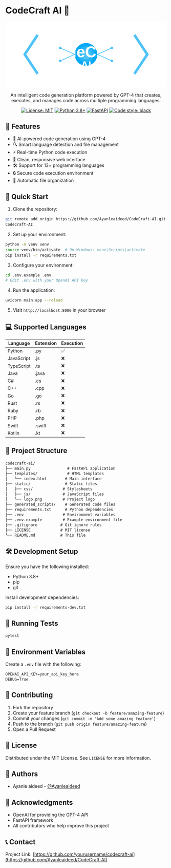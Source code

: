 # CodeCraft AI 🚀

<div align="center">

![CodeCraft AI Logo](./static/logo.svg)

An intelligent code generation platform powered by GPT-4 that creates, executes, and manages code across multiple programming languages.

[![License: MIT](https://img.shields.io/badge/License-MIT-yellow.svg)](https://opensource.org/licenses/MIT)
[![Python 3.8+](https://img.shields.io/badge/python-3.8+-blue.svg)](https://www.python.org/downloads/)
[![FastAPI](https://img.shields.io/badge/FastAPI-0.68.0+-00a393.svg)](https://fastapi.tiangolo.com)
[![Code style: black](https://img.shields.io/badge/code%20style-black-000000.svg)](https://github.com/psf/black)

</div>

## 🌟 Features

- 🤖 AI-powered code generation using GPT-4
- 🔍 Smart language detection and file management
- ⚡ Real-time Python code execution
- 🎨 Clean, responsive web interface
- 🛠️ Support for 13+ programming languages
- 🔒 Secure code execution environment
- 📁 Automatic file organization

## 🚀 Quick Start

1. Clone the repository:
```bash
git remote add origin https://github.com/Ayanleaideed/CodeCraft-AI.git
CodeCraft-AI
```

2. Set up your environment:
```bash
python -m venv venv
source venv/bin/activate  # On Windows: venv\Scripts\activate
pip install -r requirements.txt
```

3. Configure your environment:
```bash
cd .env.example .env
# Edit .env with your OpenAI API key
```

4. Run the application:
```bash
uvicorn main:app --reload
```

5. Visit `http://localhost:8000` in your browser

## 💻 Supported Languages

| Language   | Extension | Execution |
|------------|-----------|-----------|
| Python     | .py       | ✅        |
| JavaScript | .js       | ❌        |
| TypeScript | .ts       | ❌        |
| Java       | .java     | ❌        |
| C#         | .cs       | ❌        |
| C++        | .cpp      | ❌        |
| Go         | .go       | ❌        |
| Rust       | .rs       | ❌        |
| Ruby       | .rb       | ❌        |
| PHP        | .php      | ❌        |
| Swift      | .swift    | ❌        |
| Kotlin     | .kt       | ❌        |

## 📁 Project Structure

```
codecraft-ai/
├── main.py                # FastAPI application
├── templates/             # HTML templates
│   └── index.html        # Main interface
├── static/               # Static files
│   ├── css/             # Stylesheets
│   ├── js/              # JavaScript files
│   └── logo.png         # Project logo
├── generated_scripts/    # Generated code files
├── requirements.txt      # Python dependencies
├── .env                 # Environment variables
├── .env.example         # Example environment file
├── .gitignore          # Git ignore rules
├── LICENSE             # MIT license
└── README.md           # This file
```

## 🛠️ Development Setup

Ensure you have the following installed:
- Python 3.8+
- pip
- git

Install development dependencies:
```bash
pip install -r requirements-dev.txt
```

## 🧪 Running Tests

```bash
pytest
```

## 📝 Environment Variables

Create a `.env` file with the following:

```env
OPENAI_API_KEY=your_api_key_here
DEBUG=True
```

## 🤝 Contributing

1. Fork the repository
2. Create your feature branch (`git checkout -b feature/amazing-feature`)
3. Commit your changes (`git commit -m 'Add some amazing feature'`)
4. Push to the branch (`git push origin feature/amazing-feature`)
5. Open a Pull Request

## 📜 License

Distributed under the MIT License. See `LICENSE` for more information.

## 👥 Authors

- Ayanle aideed - [@Ayanleaideed](https://github.com/Ayanleaideed)

## 🙏 Acknowledgments

- OpenAI for providing the GPT-4 API
- FastAPI framework
- All contributors who help improve this project

## 📞 Contact

Project Link: [https://github.com/yourusername/codecraft-ai](https://github.com/Ayanleaideed/CodeCraft-AI)
